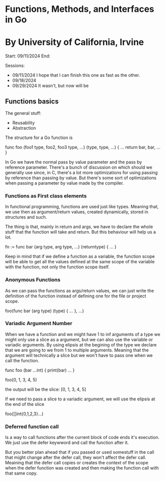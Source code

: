 # Functions, Methods, and Interfaces in Go
# By University of California, Irvine

Start: 09/11/2024
End:

Sessions:
- 09/11/2024 I hope that I can finish this one as fast as the other.
- 09/18/2024
- 09/29/2024 It wasn't, but now will be

## Functions basics 

The general stuff:
- Reusability
- Abstraction

The structure for a Go function is

func foo (foo1 type, foo2, foo3 type, ...) (type, type, ...) {
    ...
    return bar, bar, ...
}

In Go we have the normal pass by value parameter and the pass by reference parameter.
There's a bunch of discussion on which should we generally use since, in C, there's a lot more
optimizations for using passing by reference than passing by value. But there's some sort of optimizations
when passing a parameter by value made by the compiler.

### Functions as First class elements
In functional programming, functions are used just like types. Meaning that, we use then as argument/return values,
created dynamically, stored in structures and such.

The thing is that, mainly in return and args, we have to declare the whole stuff that the function will take and return.
But this behaviour will help us a lot.

fn := func bar (arg type, arg type, ...) (returntype) {
    ...
}

Keep in mind that if we define a function as a variable, the function scope will be able to 
get all the values defined at the same scope of the variable with the function, not 
only the function scope itself.

### Anonymous Functions
As we can pass the functions as args/return values, we can just write the definition of the function instead of 
defining one for the file or project scope.

foo(func bar (arg type) (type) { ... }, ...)

### Variadic Argument Number
When we have a function and we might have 1 to inf arguments of a type 
we might only use a slice as a argument, but we can also use the variable or variadic arguments.
By using elipsis at the begining of the type we declare that we are going to we from 1 to multiple arguments.
Meaning that the argument will technically a slice but we won't have to pass one when we call the function.

func foo (bar ...int) {
    print(bar)
    ...
}

foo(0, 1, 3, 4, 5)

the output will be the slice: [0, 1, 3, 4, 5]

If we need to pass a slice to a variadic argument, we will use the elipsis at the end of the slice

foo([]int{0,1,2,3}...)

### Deferred function call
Is a way to call functions after the current block of code ends it's execution. 
We just use the defer keywword and call the function after it.

But you better plan ahead that if you passed or used somestuff in the call that might change after the 
defer call, they won't affect the defer call. 
Meaining that the defer call copies or creates the context of the scope when the defer function was created
and then making the function call with that same copy.
